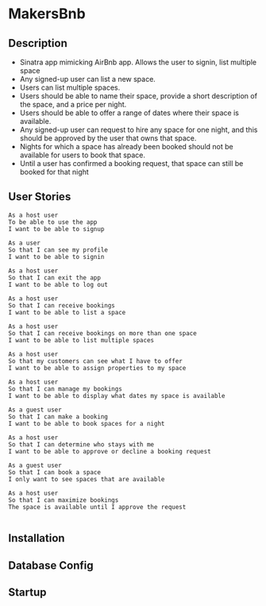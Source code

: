# MakersBnb

Description
-------
* Sinatra app mimicking AirBnb app. Allows the user to signin, list multiple space
* Any signed-up user can list a new space.
* Users can list multiple spaces.
* Users should be able to name their space, provide a short description of the space, and a price per night.
* Users should be able to offer a range of dates where their space is available.
* Any signed-up user can request to hire any space for one night, and this should be approved by the user that  owns that space.
* Nights for which a space has already been booked should not be available for users to book that space.
* Until a user has confirmed a booking request, that space can still be booked for that night

User Stories
------
```
As a host user
To be able to use the app
I want to be able to signup

As a user
So that I can see my profile
I want to be able to signin

As a host user
So that I can exit the app
I want to be able to log out

As a host user
So that I can receive bookings
I want to be able to list a space

As a host user
So that I can receive bookings on more than one space
I want to be able to list multiple spaces

As a host user
So that my customers can see what I have to offer
I want to be able to assign properties to my space

As a host user
So that I can manage my bookings
I want to be able to display what dates my space is available

As a guest user
So that I can make a booking
I want to be able to book spaces for a night

As a host user
So that I can determine who stays with me
I want to be able to approve or decline a booking request

As a guest user
So that I can book a space
I only want to see spaces that are available

As a host user
So that I can maximize bookings
The space is available until I approve the request


```

Installation
-------

Database Config
------

Startup
------
